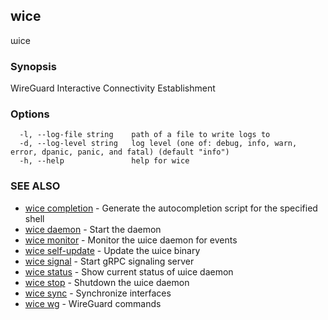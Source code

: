 ## wice

ɯice

### Synopsis

WireGuard Interactive Connectivity Establishment

### Options

```
  -l, --log-file string    path of a file to write logs to
  -d, --log-level string   log level (one of: debug, info, warn, error, dpanic, panic, and fatal) (default "info")
  -h, --help               help for wice
```

### SEE ALSO

* [wice completion](wice_completion.md)	 - Generate the autocompletion script for the specified shell
* [wice daemon](wice_daemon.md)	 - Start the daemon
* [wice monitor](wice_monitor.md)	 - Monitor the ɯice daemon for events
* [wice self-update](wice_self-update.md)	 - Update the ɯice binary
* [wice signal](wice_signal.md)	 - Start gRPC signaling server
* [wice status](wice_status.md)	 - Show current status of ɯice daemon
* [wice stop](wice_stop.md)	 - Shutdown the ɯice daemon
* [wice sync](wice_sync.md)	 - Synchronize interfaces
* [wice wg](wice_wg.md)	 - WireGuard commands

